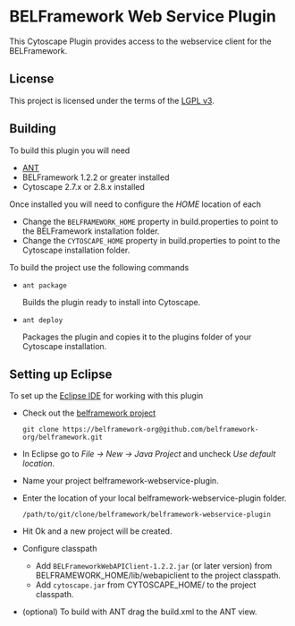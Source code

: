 BELFramework Web Service Plugin
==============================

This Cytoscape Plugin provides access to the webservice client for the BELFramework.

License
-------
This project is licensed under the terms of the [LGPL v3](http://www.gnu.org/licenses/lgpl.txt).

Building
--------

To build this plugin you will need

-   [ANT](http://ant.apache.org/)
-   BELFramework 1.2.2 or greater installed
-   Cytoscape 2.7.x or 2.8.x installed

Once installed you will need to configure the *HOME* location of each

-   Change the `BELFRAMEWORK_HOME` property in build.properties to point to the BELFramework installation folder.
-   Change the `CYTOSCAPE_HOME` property in build.properties to point to the Cytoscape installation folder.

To build the project use the following commands

-   `ant package`

    Builds the plugin ready to install into Cytoscape.

-   `ant deploy`

    Packages the plugin and copies it to the plugins folder of your Cytoscape installation.


Setting up Eclipse
------------------

To set up the [Eclipse IDE](http://www.eclipse.org/) for working with this plugin

-   Check out the [belframework project](https://belframework-org@github.com/belframework-org/belframework.git)

    `git clone https://belframework-org@github.com/belframework-org/belframework.git`

-   In Eclipse go to *File -> New -> Java Project* and uncheck *Use default location*.

-   Name your project belframework-webservice-plugin.

-   Enter the location of your local belframework-webservice-plugin folder.

    `/path/to/git/clone/belframework/belframework-webservice-plugin`

-   Hit Ok and a new project will be created.

-   Configure classpath

    -   Add `BELFrameworkWebAPIClient-1.2.2.jar` (or later version) from BELFRAMEWORK_HOME/lib/webapiclient to the project classpath.
    -   Add `cytoscape.jar` from CYTOSCAPE_HOME/ to the project classpath.

-   (optional) To build with ANT drag the build.xml to the ANT view.
